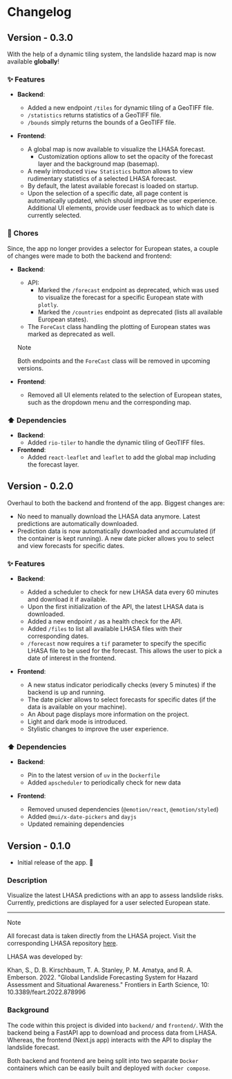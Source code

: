 # Changelog

## Version - 0.3.0

With the help of a dynamic tiling system, the landslide hazard map is now
available **globally**!

### ✨ Features

- **Backend**:
    - Added a new endpoint `/tiles` for dynamic tiling of a GeoTIFF file.
    - `/statistics` returns statistics of a GeoTIFF file.
    - `/bounds` simply returns the bounds of a GeoTIFF file.

- **Frontend**:
    - A global map is now available to visualize the LHASA forecast.
        - Customization options allow to set the opacity of the forecast layer
            and the background map (basemap).
    - A newly introduced `View Statistics` button allows to view rudimentary 
        statistics of a selected LHASA forecast.
    - By default, the latest available forecast is loaded on startup.
    - Upon the selection of a specific date, all page content is automatically
        updated, which should improve the user experience. Additional UI 
        elements, provide user feedback as to which date is currently selected.

### 🧹 Chores

Since, the app no longer provides a selector for European states, a couple of 
changes were made to both the backend and frontend:

- **Backend**:
    - API:
        - Marked the `/forecast` endpoint as deprecated, which was used to 
            visualize the forecast for a specific European state with `plotly`.
        - Marked the `/countries` endpoint as deprecated (lists all available 
            European states).
    - The `ForeCast` class handling the plotting of European states was 
        marked as deprecated as well.
    
    > [!NOTE]
    > Both endpoints and the `ForeCast` class will be removed in upcoming versions.
    
- **Frontend**:
    - Removed all UI elements related to the selection of European states,
        such as the dropdown menu and the corresponding map.

### ⬆ Dependencies

- **Backend**:
    - Added `rio-tiler` to handle the dynamic tiling of GeoTIFF files.
- **Frontend**:
    - Added `react-leaflet` and `leaflet` to add the global map including the
        forecast layer.

## Version - 0.2.0

Overhaul to both the backend and frontend of the app. Biggest changes are:

- No need to manually download the LHASA data anymore. Latest predictions are 
    automatically downloaded.
- Prediction data is now automatically downloaded and accumulated (if the 
    container is kept running). A new date picker allows you to select and 
    view forecasts for specific dates.

### ✨ Features

- **Backend**:
    - Added a scheduler to check for new LHASA data every 60 minutes and 
        download it if available.
    - Upon the first initialization of the API, the latest LHASA data is 
        downloaded.
    - Added a new endpoint `/` as a health check for the API.
    - Added `/files` to list all available LHASA files with their 
        corresponding dates.
    - `/forecast` now requires a `tif` parameter to specify the specific 
        LHASA file to be used for the forecast. This allows the user to pick
        a date of interest in the frontend.

- **Frontend**:
    - A new status indicator periodically checks (every 5 minutes) if the 
        backend is up and running.
    - The date picker allows to select forecasts for specific dates (if the 
        data is available on your machine).
    - An About page displays more information on the project.
    - Light and dark mode is introduced.
    - Stylistic changes to improve the user experience.

### ⬆ Dependencies

- **Backend**:
    - Pin to the latest version of `uv` in the `Dockerfile`
    - Added `apscheduler` to periodically check for new data

- **Frontend**:
    - Removed unused dependencies (`@emotion/react`, `@emotion/styled`)
    - Added `@mui/x-date-pickers` and `dayjs`
    - Updated remaining dependencies

## Version - 0.1.0

- Initial release of the app. 🚀

### Description

Visualize the latest LHASA predictions with an app to assess landslide risks.
Currently, predictions are displayed for a user selected European state.

---

> [!NOTE]
> All forecast data is taken directly from the LHASA project. Visit the corresponding LHASA repository [here](https://github.com/nasa/lhasa).

LHASA was developed by:

Khan, S., D. B. Kirschbaum, T. A. Stanley, P. M. Amatya, and R. A. Emberson. 2022. "Global Landslide Forecasting System for Hazard Assessment and Situational Awareness." Frontiers in Earth Science, 10: 10.3389/feart.2022.878996

### Background

The code within this project is divided into `backend/` and `frontend/`.
With the backend being a FastAPI app to download and process data from LHASA.
Whereas, the frontend (Next.js app) interacts with the API to display the 
landslide forecast.

Both backend and frontend are being split into two separate `Docker` 
containers which can be easily built and deployed with `docker compose`.
